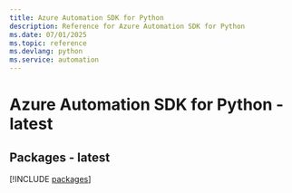 ```yaml
---
title: Azure Automation SDK for Python
description: Reference for Azure Automation SDK for Python
ms.date: 07/01/2025
ms.topic: reference
ms.devlang: python
ms.service: automation
---
```

# Azure Automation SDK for Python - latest
## Packages - latest
[!INCLUDE [packages](automation-index.md)]